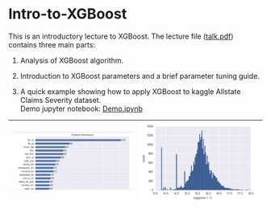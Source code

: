# Intro-to-XGBoost

This is an introductory lecture to XGBoost. The lecture file ([talk.pdf](https://github.com/Shiutang-Li/Intro-to-XGBoost/blob/master/talk.pdf)) contains three main parts:

1. Analysis of XGBoost algorithm.

2. Introduction to XGBoost parameters and a brief parameter tuning guide.

3. A quick example showing how to apply XGBoost to kaggle Allstate Claims Severity dataset.  
Demo jupyter notebook: [Demo.ipynb](https://github.com/Shiutang-Li/Intro-to-XGBoost/blob/master/Demo.ipynb)

|![](1.jpg) | ![](2.jpg)| 
|:---:|:---:|
